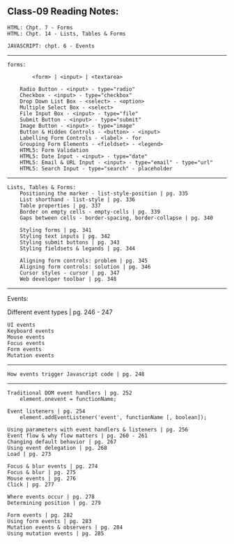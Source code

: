 Class-09 Reading Notes:
---
    HTML: Chpt. 7 - Forms
    HTML: Chpt. 14 - Lists, Tables & Forms

    JAVASCRIPT: chpt. 6 - Events
___
    forms:
    
            <form> | <input> | <textarea>

        Radio Button - <input> - type="radio"
        Checkbox - <input> - type="checkbox"
        Drop Down List Box - <select> - <option>
        Multiple Select Box - <select>
        File Input Box - <input> - type="file"
        Submit Button - <input> - type="submit"
        Image Button - <input> - type="image"
        Button & Hidden Controls - <button> - <input>
        Labelling Form Controls - <label> - for 
        Grouping Form Elements - <fieldset> - <legend>
        HTML5: Form Validation
        HTML5: Date Input - <input> - type="date"
        HTML5: Email & URL Input - <input> - type="email" - type="url"
        HTML5: Search Input - type="search" - placeholder

___
    Lists, Tables & Forms:
        Positioning the marker - list-style-position | pg. 335
        List shorthand - list-style | pg. 336
        Table properties | pg. 337
        Border on empty cells - empty-cells | pg. 339
        Gaps between cells - border-spacing, border-collapse | pg. 340

        Styling forms | pg. 341
        Styling text inputs | pg. 342
        Styling submit buttons | pg. 343
        Styling fieldsets & legands | pg. 344

        Aligning form controls: problem | pg. 345
        Aligning form controls: solution | pg. 346
        Cursor styles - cursor | pg. 347
        Web developer toolbar | pg. 348
___ 
Events:

Different event types | pg. 246 - 247

    UI events
    Keyboard events
    Mouse events
    Focus events
    Form events
    Mutation events
___
    How events trigger Javascript code | pg. 248
___
    Traditional DOM event handlers | pg. 252
        element.onevent = functionName;

    Event listeners | pg. 254
        element.addEventListener('event', functionName [, boolean]);

    Using parameters with event handlers & listeners | pg. 256
    Event flow & why flow matters | pg. 260 - 261
    Changing default behavior | pg. 267
    Using event delegation | pg. 268
    Load | pg. 273

    Focus & blur events | pg. 274
    Focus & blur | pg. 275
    Mouse events | pg. 276
    Click | pg. 277

    Where events occur | pg. 278
    Determining position | pg. 279

    Form events | pg. 282
    Using form events | pg. 283
    Mutation events & observers | pg. 284
    Using mutation events | pg. 285


